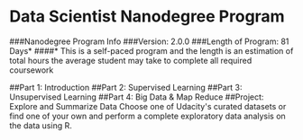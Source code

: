 # Data Scientist Nanodegree Program

###Nanodegree Program Info
###Version: 2.0.0
###Length of Program: 81 Days*
####* This is a self-paced program and the length is an estimation of total hours the average student may take to complete all required coursework

##Part 1: Introduction
##Part 2: Supervised Learning
##Part 3: Unsupervised Learning
##Part 4: Big Data & Map Reduce
##Project: Explore and Summarize Data
Choose one of Udacity's curated datasets or find one of your own and perform a complete exploratory data
analysis on the data using R.
